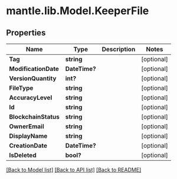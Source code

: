 # mantle.lib.Model.KeeperFile
## Properties

Name | Type | Description | Notes
------------ | ------------- | ------------- | -------------
**Tag** | **string** |  | [optional] 
**ModificationDate** | **DateTime?** |  | [optional] 
**VersionQuantity** | **int?** |  | [optional] 
**FileType** | **string** |  | [optional] 
**AccuracyLevel** | **string** |  | [optional] 
**Id** | **string** |  | [optional] 
**BlockchainStatus** | **string** |  | [optional] 
**OwnerEmail** | **string** |  | [optional] 
**DisplayName** | **string** |  | [optional] 
**CreationDate** | **DateTime?** |  | [optional] 
**IsDeleted** | **bool?** |  | [optional] 

[[Back to Model list]](../README.md#documentation-for-models) [[Back to API list]](../README.md#documentation-for-api-endpoints) [[Back to README]](../README.md)

